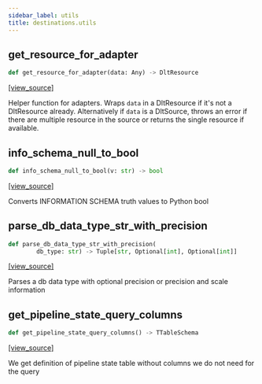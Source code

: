 ```yaml
---
sidebar_label: utils
title: destinations.utils
---
```


## get\_resource\_for\_adapter

```python
def get_resource_for_adapter(data: Any) -> DltResource
```

[[view_source]](https://github.com/dlt-hub/dlt/blob/f0690715274590fc4cacf1165e3661aaa7af1c15/dlt/destinations/utils.py#L26)

Helper function for adapters. Wraps `data` in a DltResource if it's not a DltResource already.
Alternatively if `data` is a DltSource, throws an error if there are multiple resource in the source
or returns the single resource if available.

## info\_schema\_null\_to\_bool

```python
def info_schema_null_to_bool(v: str) -> bool
```

[[view_source]](https://github.com/dlt-hub/dlt/blob/f0690715274590fc4cacf1165e3661aaa7af1c15/dlt/destinations/utils.py#L53)

Converts INFORMATION SCHEMA truth values to Python bool

## parse\_db\_data\_type\_str\_with\_precision

```python
def parse_db_data_type_str_with_precision(
        db_type: str) -> Tuple[str, Optional[int], Optional[int]]
```

[[view_source]](https://github.com/dlt-hub/dlt/blob/f0690715274590fc4cacf1165e3661aaa7af1c15/dlt/destinations/utils.py#L62)

Parses a db data type with optional precision or precision and scale information

## get\_pipeline\_state\_query\_columns

```python
def get_pipeline_state_query_columns() -> TTableSchema
```

[[view_source]](https://github.com/dlt-hub/dlt/blob/f0690715274590fc4cacf1165e3661aaa7af1c15/dlt/destinations/utils.py#L78)

We get definition of pipeline state table without columns we do not need for the query

